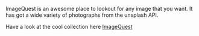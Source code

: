ImageQuest is an awesome place to lookout for any image that you want. It has got a wide variety of photographs from the unsplash API. 

Have a look at the cool collection here
[ImageQuest](https://image-quest.netlify.app/)